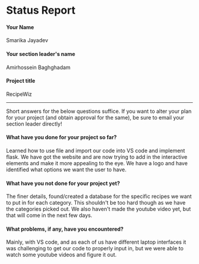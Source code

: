 # Status Report

#### Your Name

Smarika Jayadev

#### Your section leader's name

Amirhossein  Baghghadam

#### Project title

RecipeWiz

***

Short answers for the below questions suffice. If you want to alter your plan for your project (and obtain approval for the same), be sure to email your section leader directly!

#### What have you done for your project so far?

Learned how to use file and import our code into VS code and implement flask. We have got the website and are now trying to add in the interactive elements and make it more appealing to the eye. We have a logo and have identified what options we want the user to have.

#### What have you not done for your project yet?

The finer details, found/created a database for the specific recipes we want to put in for each category. This shouldn't be too hard though as we have the categories picked out. We also haven't made the youtube video yet, but that will come in the next few days.

#### What problems, if any, have you encountered?

Mainly, with VS code, and as each of us have different laptop interfaces it was challenging to get our code to properly input in, but we were able to watch some youtube videos and figure it out. 

